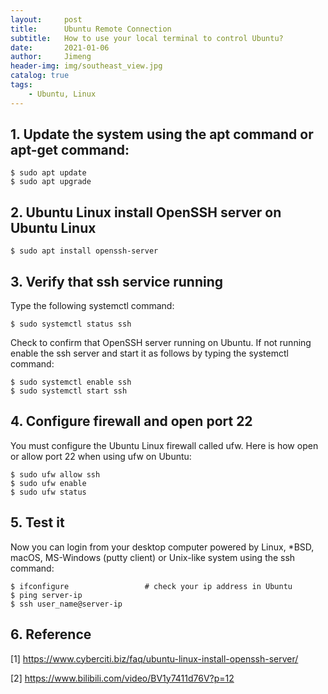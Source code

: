 ```yaml
---
layout:     post
title:      Ubuntu Remote Connection
subtitle:   How to use your local terminal to control Ubuntu?
date:       2021-01-06
author:     Jimeng
header-img: img/southeast_view.jpg
catalog: true
tags:
    - Ubuntu, Linux
---
```


## 1. Update the system using the apt command or apt-get command:
    $ sudo apt update
    $ sudo apt upgrade

## 2. Ubuntu Linux install OpenSSH server on Ubuntu Linux
    $ sudo apt install openssh-server


## 3. Verify that ssh service running
Type the following systemctl command:
    
    $ sudo systemctl status ssh


Check to confirm that OpenSSH server running on Ubuntu. If not running enable the ssh server and start it as follows by typing the systemctl command:
    
    $ sudo systemctl enable ssh
    $ sudo systemctl start ssh


## 4. Configure firewall and open port 22
You must configure the Ubuntu Linux firewall called ufw. Here is how open or allow port 22 when using ufw on Ubuntu:

    $ sudo ufw allow ssh
    $ sudo ufw enable
    $ sudo ufw status


## 5. Test it
Now you can login from your desktop computer powered by Linux, *BSD, macOS, MS-Windows (putty client) or Unix-like system using the ssh command:
    
    $ ifconfigure                 # check your ip address in Ubuntu
    $ ping server-ip
    $ ssh user_name@server-ip


## 6. Reference
[1] https://www.cyberciti.biz/faq/ubuntu-linux-install-openssh-server/

[2] https://www.bilibili.com/video/BV1y7411d76V?p=12
